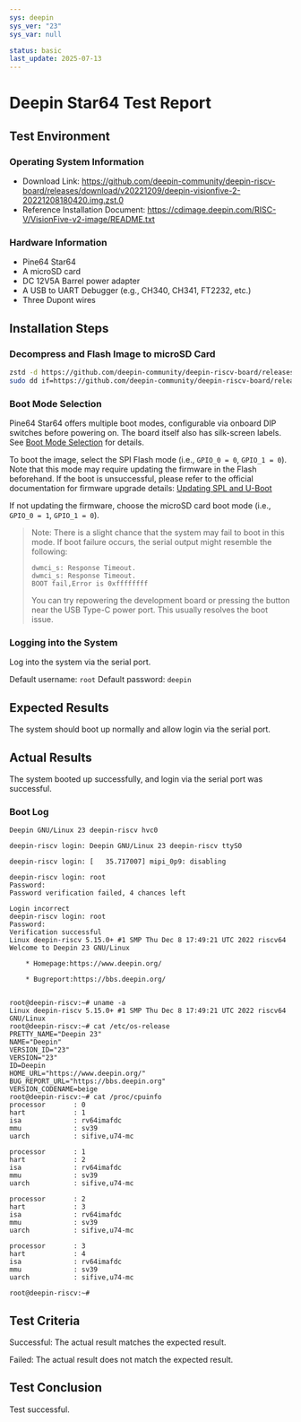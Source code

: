 ```yaml
---
sys: deepin
sys_ver: "23"
sys_var: null

status: basic
last_update: 2025-07-13
---
```


# Deepin Star64 Test Report

## Test Environment

### Operating System Information

- Download Link: https://github.com/deepin-community/deepin-riscv-board/releases/download/v20221209/deepin-visionfive-2-20221208180420.img.zst.0
- Reference Installation Document: https://cdimage.deepin.com/RISC-V/VisionFive-v2-image/README.txt

### Hardware Information

- Pine64 Star64
- A microSD card
- DC 12V5A Barrel power adapter
- A USB to UART Debugger (e.g., CH340, CH341, FT2232, etc.)
- Three Dupont wires

## Installation Steps

### Decompress and Flash Image to microSD Card

```bash
zstd -d https://github.com/deepin-community/deepin-riscv-board/releases/download/v20221209/deepin-visionfive-2-20221208180420.img.zst.0
sudo dd if=https://github.com/deepin-community/deepin-riscv-board/releases/download/v20221209/deepin-visionfive-2-20221208180420.img of=/dev/your/device bs=1M status=progress
```

### Boot Mode Selection

Pine64 Star64 offers multiple boot modes, configurable via onboard DIP switches before powering on. The board itself also has silk-screen labels. See [Boot Mode Selection]((https://canonical-ubuntu-boards.readthedocs-hosted.com/en/latest/how-to/pine64-star64/#boot-source-selection)) for details.

To boot the image, select the SPI Flash mode (i.e., `GPIO_0 = 0`, `GPIO_1 = 0`). Note that this mode may require updating the firmware in the Flash beforehand. If the boot is unsuccessful, please refer to the official documentation for firmware upgrade details: [Updating SPL and U-Boot](https://doc.rvspace.org/VisionFive2/Quick_Start_Guide/VisionFive2_QSG/spl_u_boot_0.html)

If not updating the firmware, choose the microSD card boot mode (i.e., `GPIO_0 = 1`, `GPIO_1 = 0`).

> Note: There is a slight chance that the system may fail to boot in this mode. If boot failure occurs, the serial output might resemble the following:
>
>```log
>dwmci_s: Response Timeout.
>dwmci_s: Response Timeout.
>BOOT fail,Error is 0xffffffff
>```
>
> You can try repowering the development board or pressing the button near the USB Type-C power port. This usually resolves the boot issue.

### Logging into the System

Log into the system via the serial port.

Default username: `root`
Default password: `deepin`

## Expected Results

The system should boot up normally and allow login via the serial port.

## Actual Results

The system booted up successfully, and login via the serial port was successful.

### Boot Log

```log
Deepin GNU/Linux 23 deepin-riscv hvc0

deepin-riscv login: Deepin GNU/Linux 23 deepin-riscv ttyS0

deepin-riscv login: [   35.717007] mipi_0p9: disabling

deepin-riscv login: root
Password:
Password verification failed, 4 chances left

Login incorrect
deepin-riscv login: root
Password:
Verification successful
Linux deepin-riscv 5.15.0+ #1 SMP Thu Dec 8 17:49:21 UTC 2022 riscv64
Welcome to Deepin 23 GNU/Linux

    * Homepage:https://www.deepin.org/

    * Bugreport:https://bbs.deepin.org/


root@deepin-riscv:~# uname -a
Linux deepin-riscv 5.15.0+ #1 SMP Thu Dec 8 17:49:21 UTC 2022 riscv64 GNU/Linux
root@deepin-riscv:~# cat /etc/os-release
PRETTY_NAME="Deepin 23"
NAME="Deepin"
VERSION_ID="23"
VERSION="23"
ID=Deepin
HOME_URL="https://www.deepin.org/"
BUG_REPORT_URL="https://bbs.deepin.org"
VERSION_CODENAME=beige
root@deepin-riscv:~# cat /proc/cpuinfo
processor       : 0
hart            : 1
isa             : rv64imafdc
mmu             : sv39
uarch           : sifive,u74-mc

processor       : 1
hart            : 2
isa             : rv64imafdc
mmu             : sv39
uarch           : sifive,u74-mc

processor       : 2
hart            : 3
isa             : rv64imafdc
mmu             : sv39
uarch           : sifive,u74-mc

processor       : 3
hart            : 4
isa             : rv64imafdc
mmu             : sv39
uarch           : sifive,u74-mc

root@deepin-riscv:~#

```

## Test Criteria

Successful: The actual result matches the expected result.

Failed: The actual result does not match the expected result.

## Test Conclusion

Test successful.
